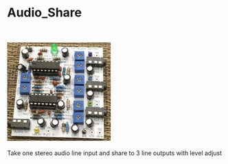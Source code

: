 # Audio_Share
<br><br>![PCB](Assembled_PCB.jpg)<BR><BR>
Take one stereo audio line input and share to 3 line outputs with level adjust
